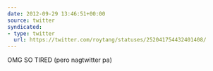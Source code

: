 ```yaml
---
date: 2012-09-29 13:46:51+00:00
source: twitter
syndicated:
- type: twitter
  url: https://twitter.com/roytang/statuses/252041754432401408/
---
```


OMG SO TIRED (pero nagtwitter pa)